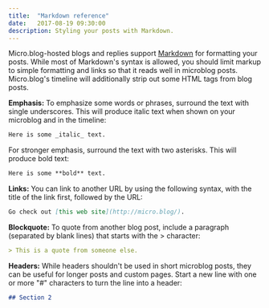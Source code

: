 ```yaml
---
title:  "Markdown reference"
date:   2017-08-19 09:30:00
description: Styling your posts with Markdown.
---
```


Micro.blog-hosted blogs and replies support [Markdown](https://daringfireball.net/projects/markdown/) for formatting your posts. While most of Markdown's syntax is allowed, you should limit markup to simple formatting and links so that it reads well in microblog posts. Micro.blog's timeline will additionally strip out some HTML tags from blog posts.

**Emphasis:** To emphasize some words or phrases, surround the text with single underscores. This will produce italic text when shown on your microblog and in the timeline:

```md
Here is some _italic_ text.
```

For stronger emphasis, surround the text with two asterisks. This will produce bold text:

```md
Here is some **bold** text.
```

**Links:** You can link to another URL by using the following syntax, with the title of the link first, followed by the URL:

```md
Go check out [this web site](http://micro.blog/).
```

**Blockquote:** To quote from another blog post, include a paragraph (separated by blank lines) that starts with the &gt; character:

```md
> This is a quote from someone else.
```

**Headers:** While headers shouldn't be used in short microblog posts, they can be useful for longer posts and custom pages. Start a new line with one or more "#" characters to turn the line into a header:

```md
## Section 2
```
